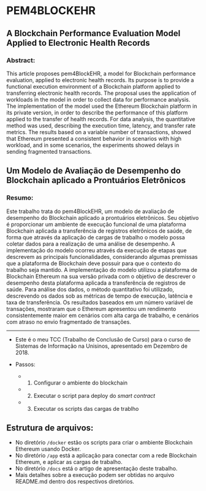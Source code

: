 # PEM4BLOCKEHR

## A Blockchain Performance Evaluation Model Applied to Electronic Health Records

### Abstract:
This article proposes pem4BlockEHR, a model for Blockchain performance evaluation, applied to electronic health records. Its purpose is to provide a functional execution environment of a Blockchain platform applied to transferring electronic health records. The proposal uses the application of workloads in the model in order to collect data for performance analysis. The implementation of the model used the Ethereum Blockchain platform in its private version, in order to describe the performance of this platform applied to the transfer of health records. For data analysis, the quantitative method was used, describing the execution time, latency, and transfer rate metrics. The results based on a variable number of transactions, showed that Ethereum presented a consistent behavior in scenarios with high workload, and in some scenarios, the experiments showed delays in sending fragmented transactions.


## Um Modelo de Avaliação de Desempenho do Blockchain aplicado a Prontuários Eletrônicos

### Resumo:
Este trabalho trata do pem4BlockEHR, um modelo de avaliação de desempenho do Blockchain aplicado a prontuários eletrônicos. Seu objetivo é proporcionar um ambiente de execução funcional de uma plataforma Blockchain aplicada a transferência de registros eletrônicos de saúde, de forma que através da aplicação de cargas de trabalho o modelo possa coletar dados para a realização de uma análise de desempenho. A implementação do modelo ocorreu através da execução de etapas que descrevem as principais funcionalidades, considerando algumas premissas que a plataforma de Blockchain deve possuir para que o contexto do trabalho seja mantido. A implementação do modelo utilizou a plataforma de Blockchain Ethereum na sua versão privada com o objetivo de descrever o desempenho desta plataforma aplicada a transferência de registros de saúde. Para análise dos dados, o método quantitativo foi utilizado, descrevendo os dados sob as métricas de tempo de execução, latência e taxa de transferência. Os resultados baseados em um número variável de transações, mostraram que o Ethereum apresentou um rendimento consistentemente maior em cenários com alta carga de trabalho, e cenários com atraso no envio fragmentado de transações.

---

- Este é o meu TCC (Trabalho de Conclusão de Curso) para o curso de Sistemas de Informação na Unisinos, apresentado em Dezembro de 2018.

- Passos:
    - 1. Configurar o ambiente do blockchain
    - 2. Executar o script para deploy do *smart contract*
    - 3. Executar os scripts das cargas de trablho


## Estrutura de arquivos:
- No diretório `/docker` estão os scripts para criar o ambiente Blockchain Ethereum usando Docker.
- No diretório `/app` está a aplicação para conectar com a rede Blockchain Ethereum, e aplicar as cargas de trabalho.
- No diretório `/docs` está o artigo de apresentação deste trabalho.
- Mais detalhes sobre a execução podem ser obtidas no arquivo README.md dentro dos respectivos diretórios.


